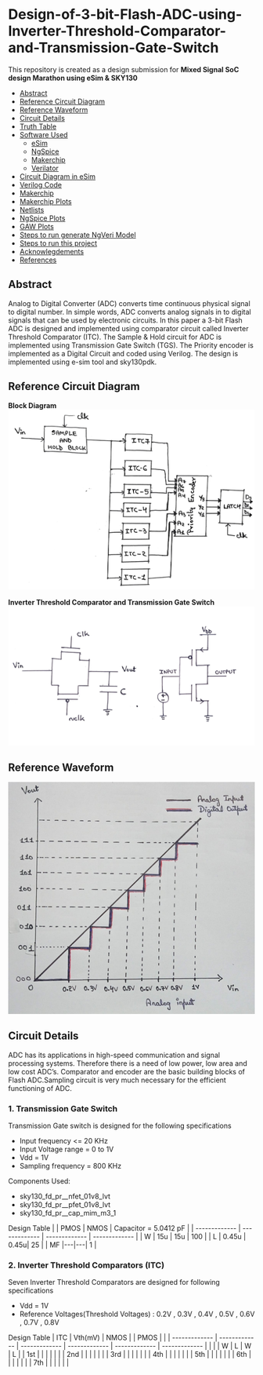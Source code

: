 # Design-of-3-bit-Flash-ADC-using-Inverter-Threshold-Comparator-and-Transmission-Gate-Switch
This repository is created as a design submission for **Mixed Signal SoC design Marathon using eSim & SKY130**
- [Abstract](#abstract)
- [Reference Circuit Diagram](#reference-circuit-diagram)
- [Reference Waveform](#reference-waveform)
- [Circuit Details](#circuit-details)
- [Truth Table](#truth-table)
- [Software Used](#software-used)
  * [eSim](#esim)
  * [NgSpice](#ngspice)
  * [Makerchip](#makerchip)
  * [Verilator](#verilator)
- [Circuit Diagram in eSim](#circuit-diagram-in-esim)
- [Verilog Code](#verilog-code)
- [Makerchip](#makerchip-1)
- [Makerchip Plots](#makerchip-plots)
- [Netlists](#netlists)
- [NgSpice Plots](#ngspice-plots)
- [GAW Plots](#gaw-plots)
- [Steps to run generate NgVeri Model](#steps-to-run-generate-ngveri-model)
- [Steps to run this project](#steps-to-run-this-project)
- [Acknowlegdements](#acknowlegdements)
- [References](#references)



## Abstract
Analog to Digital Converter (ADC) converts time continuous physical signal to digital number. In simple words, ADC converts analog signals in to digital signals that can be used by electronic circuits. In this paper a 3-bit Flash ADC is designed and implemented using comparator circuit called Inverter Threshold Comparator (ITC). The Sample & Hold circuit for ADC is implemented using Transmission Gate Switch (TGS). The Priority encoder is implemented as a Digital Circuit and coded using Verilog. The design is implemented using e-sim tool and sky130pdk.
## Reference Circuit Diagram

**Block Diagram**
![image](https://github.com/DarshanDattaNaik/Design-of-3-bit-Flash-ADC-using-Inverter-Threshold-Comparator-and-Transmission-Gate-Switch/blob/main/project_images/block_diagram.jpeg)

**Inverter Threshold Comparator and Transmission Gate Switch**
![image](https://github.com/DarshanDattaNaik/Design-of-3-bit-Flash-ADC-using-Inverter-Threshold-Comparator-and-Transmission-Gate-Switch/blob/main/project_images/ITC%20and%20TGS.png)

## Reference Waveform

![image](https://github.com/DarshanDattaNaik/Design-of-3-bit-Flash-ADC-using-Inverter-Threshold-Comparator-and-Transmission-Gate-Switch/blob/main/project_images/Waveform.jpeg)

## Circuit Details
ADC has its applications in high-speed communication and signal processing systems. Therefore there is a need of low power, low area and low cost ADC’s. Comparator and encoder are the basic building blocks of Flash ADC.Sampling circuit is very much necessary for the efficient functioning of ADC. 


### 1. Transmission Gate Switch
Transmission Gate switch is designed for the following specifications
- Input frequency <= 20 KHz
- Input Voltage range = 0 to 1V
- Vdd = 1V
- Sampling frequency = 800 KHz


Components Used:
- sky130_fd_pr__nfet_01v8_lvt
- sky130_fd_pr__pfet_01v8_lvt
- sky130_fd_pr__cap_mim_m3_1

Design Table
|  | PMOS | NMOS  | Capacitor = 5.0412 pF |
| ------------- | ------------- | ------------- | ------------- |
| W | 15u | 15u  | 100 |
| L  | 0.45u | 0.45u| 25 |
| MF |---|---| 1 |


### 2. Inverter Threshold Comparators (ITC)
Seven Inverter Threshold Comparators are designed for following specifications 
- Vdd = 1V
- Reference Voltages(Threshold Voltages) : 0.2V , 0.3V , 0.4V , 0.5V , 0.6V , 0.7V , 0.8V


Design Table
| ITC    | Vth(mV) | NMOS  |  | PMOS |  |
| ------------- | ------------- | ------------- | ------------- | ------------- | ------------- |
|        |         |    W   | L  |   W   | L |
|  1st   |         |       |  |      |  |
|  2nd   |         |       |  |      |  |
|  3rd   |         |       |  |      |  |
|  4th   |         |       |  |      |  |
|  5th   |         |       |  |      |  |
|  6th   |         |       |  |      |  |
|  7th   |         |       |  |      |  |










